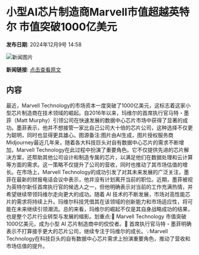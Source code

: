 # ​小型AI芯片制造商Marvell市值超越英特尔 市值突破1000亿美元

**发布日期**: 2024年12月9号 14:58

![新闻图片](https://pic.chinaz.com/picmap/202304041450450257_6.jpg)

**新闻链接**: [点击查看原文](https://www.aibase.com/zh/news/13785)

## 内容

最近，Marvell Technology的市场资本一度突破了1000亿美元，这标志着这家小型芯片制造商在技术领域的崛起。自2016年以来，玛维尔的首席执行官马特・墨菲（Matt Murphy）引领公司在快速发展的数据中心芯片市场中获得了显著的成功。墨菲表示，他并不想接管一家比自己公司大十倍的芯片公司，这种选择不仅更为聪明，同时也显得更具雄心。图源备注:图片由AI生成，图片授权服务商Midjourney最近几年来，随着各大科技巨头对自有数据中心芯片的需求不断增加，Marvell Technology在此过程中扮演了重要角色。它不仅提供先进的芯片解决方案，还帮助其他公司设计和制造专属的芯片，以满足他们在数据处理和云计算等方面的需求。这一策略不仅提升了公司的营收，同时也推动了其市场估值的增长。在市场上，Marvell Technology的成功引发了对其未来发展的广泛关注，墨菲在最新的财报电话会议中表示，他并没有计划离开当前的职位。近期，墨菲被视为英特尔新任首席执行官的候选人之一，但他明确表示对当前的工作充满热情，并希望继续带领玛维尔走向更大的成功。随着 AI 技术的不断发展，市场对高性能芯片的需求将持续上升。玛维尔科技凭借其在该领域的创新能力和市场适应性，将可能在未来继续引领潮流。总的来看，玛维尔的崛起不仅是其自身战略成功的结果，也是整个芯片行业转型与发展的缩影。划重点:🌟 Marvell Technology 市值突破1000亿美元，成为小型 AI 芯片制造商中的佼佼者。🚀 首席执行官马特・墨菲明确表示不打算接手更大的芯片公司，继续专注于玛维尔的成长。💡Marvell Technology在科技巨头的自有数据中心芯片需求上扮演重要角色，推动了营收和市场估值的提升。
